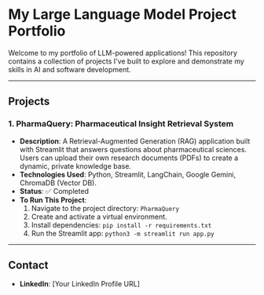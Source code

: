 # My Large Language Model Project Portfolio

Welcome to my portfolio of LLM-powered applications! This repository contains a collection of projects I've built to explore and demonstrate my skills in AI and software development.

---

## Projects

### 1. PharmaQuery: Pharmaceutical Insight Retrieval System

*   **Description**: A Retrieval-Augmented Generation (RAG) application built with Streamlit that answers questions about pharmaceutical sciences. Users can upload their own research documents (PDFs) to create a dynamic, private knowledge base.
*   **Technologies Used**: Python, Streamlit, LangChain, Google Gemini, ChromaDB (Vector DB).
*   **Status**: ✅ Completed
*   **To Run This Project**:
    1.  Navigate to the project directory: `PharmaQuery`
    2.  Create and activate a virtual environment.
    3.  Install dependencies: `pip install -r requirements.txt`
    4.  Run the Streamlit app: `python3 -m streamlit run app.py`

---

## Contact

*   **LinkedIn**: [Your LinkedIn Profile URL]